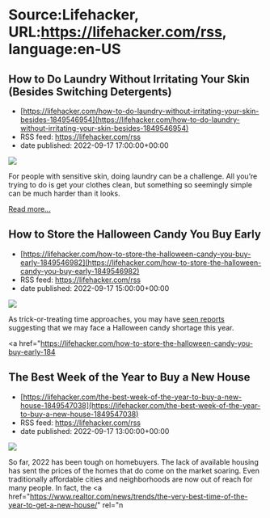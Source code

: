# Source:Lifehacker, URL:https://lifehacker.com/rss, language:en-US

## How to Do Laundry Without Irritating Your Skin (Besides Switching Detergents)
 - [https://lifehacker.com/how-to-do-laundry-without-irritating-your-skin-besides-1849546954](https://lifehacker.com/how-to-do-laundry-without-irritating-your-skin-besides-1849546954)
 - RSS feed: https://lifehacker.com/rss
 - date published: 2022-09-17 17:00:00+00:00

<img src="https://i.kinja-img.com/gawker-media/image/upload/s--hbXq2sUu--/c_fit,fl_progressive,q_80,w_636/3ee70bca9361feb00a2fa995d51f061b.jpg" /><p>For people with sensitive skin, doing laundry can be a challenge. All you’re trying to do is get your clothes clean, but something so seemingly simple can be much harder than it looks.</p><p><a href="https://lifehacker.com/how-to-do-laundry-without-irritating-your-skin-besides-1849546954">Read more...</a></p>

## How to Store the Halloween Candy You Buy Early
 - [https://lifehacker.com/how-to-store-the-halloween-candy-you-buy-early-1849546982](https://lifehacker.com/how-to-store-the-halloween-candy-you-buy-early-1849546982)
 - RSS feed: https://lifehacker.com/rss
 - date published: 2022-09-17 15:00:00+00:00

<img src="https://i.kinja-img.com/gawker-media/image/upload/s--s5Bj9ZTk--/c_fit,fl_progressive,q_80,w_636/bf40bf7fc6791b8db68478502e7782f8.jpg" /><p>As trick-or-treating time approaches, you may have <a href="https://www.washingtonpost.com/business/2022/07/28/hershey-candy-halloween/" rel="noopener noreferrer" target="_blank">seen reports</a> suggesting that we may face a Halloween candy shortage this year. </p><p><a href="https://lifehacker.com/how-to-store-the-halloween-candy-you-buy-early-184

## The Best Week of the Year to Buy a New House
 - [https://lifehacker.com/the-best-week-of-the-year-to-buy-a-new-house-1849547038](https://lifehacker.com/the-best-week-of-the-year-to-buy-a-new-house-1849547038)
 - RSS feed: https://lifehacker.com/rss
 - date published: 2022-09-17 13:00:00+00:00

<img src="https://i.kinja-img.com/gawker-media/image/upload/s---CUci-di--/c_fit,fl_progressive,q_80,w_636/c1d44db1a4618c4264af8838aa43dc71.jpg" /><p>So far, 2022 has been tough on homebuyers. The lack of available housing has sent the prices of the homes that do come on the market soaring. Even traditionally affordable cities and neighborhoods are now out of reach for many people. In fact, the <a href="https://www.realtor.com/news/trends/the-very-best-time-of-the-year-to-get-a-new-house/" rel="n

